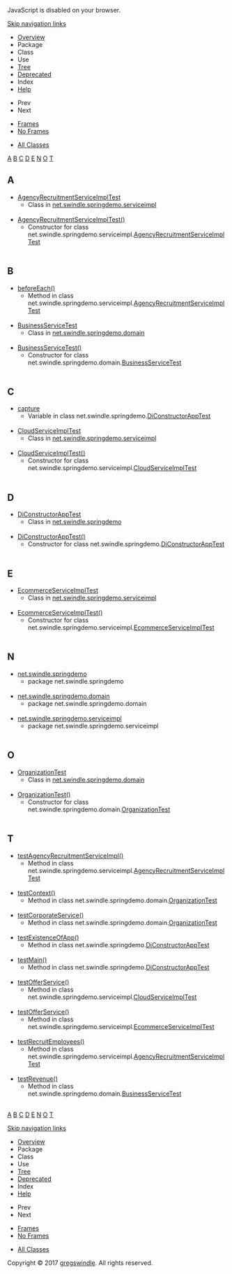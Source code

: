 JavaScript is disabled on your browser.

[Skip navigation
links](#skip.navbar.top "Skip navigation links")

  - [Overview](overview-summary.md)
  - Package
  - Class
  - Use
  - [Tree](overview-tree.md)
  - [Deprecated](deprecated-list.md)
  - Index
  - [Help](help-doc.md)

<!-- end list -->

  - Prev
  - Next

<!-- end list -->

  - [Frames](index.md?index-all.md)
  - [No Frames](index-all.md)

<!-- end list -->

  - [All Classes](allclasses-noframe.md)

[A](#I:A) [B](#I:B) [C](#I:C) [D](#I:D) [E](#I:E) [N](#I:N) [O](#I:O) [T](#I:T) 

## A

  - [AgencyRecruitmentServiceImplTest](net/swindle/springdemo/serviceimpl/AgencyRecruitmentServiceImplTest.md "class in net.swindle.springdemo.serviceimpl")
    - Class in
    [net.swindle.springdemo.serviceimpl](net/swindle/springdemo/serviceimpl/package-summary.md)  
     
  - [AgencyRecruitmentServiceImplTest()](net/swindle/springdemo/serviceimpl/AgencyRecruitmentServiceImplTest.md#AgencyRecruitmentServiceImplTest--)
    - Constructor for class
    net.swindle.springdemo.serviceimpl.[AgencyRecruitmentServiceImplTest](net/swindle/springdemo/serviceimpl/AgencyRecruitmentServiceImplTest.md "class in net.swindle.springdemo.serviceimpl")  
     

## B

  - [beforeEach()](net/swindle/springdemo/serviceimpl/AgencyRecruitmentServiceImplTest.md#beforeEach--)
    - Method in class
    net.swindle.springdemo.serviceimpl.[AgencyRecruitmentServiceImplTest](net/swindle/springdemo/serviceimpl/AgencyRecruitmentServiceImplTest.md "class in net.swindle.springdemo.serviceimpl")  
     
  - [BusinessServiceTest](net/swindle/springdemo/domain/BusinessServiceTest.md "class in net.swindle.springdemo.domain")
    - Class in
    [net.swindle.springdemo.domain](net/swindle/springdemo/domain/package-summary.md)  
     
  - [BusinessServiceTest()](net/swindle/springdemo/domain/BusinessServiceTest.md#BusinessServiceTest--)
    - Constructor for class
    net.swindle.springdemo.domain.[BusinessServiceTest](net/swindle/springdemo/domain/BusinessServiceTest.md "class in net.swindle.springdemo.domain")  
     

## C

  - [capture](net/swindle/springdemo/DiConstructorAppTest.md#capture)
    - Variable in class
    net.swindle.springdemo.[DiConstructorAppTest](net/swindle/springdemo/DiConstructorAppTest.md "class in net.swindle.springdemo")  
     
  - [CloudServiceImplTest](net/swindle/springdemo/serviceimpl/CloudServiceImplTest.md "class in net.swindle.springdemo.serviceimpl")
    - Class in
    [net.swindle.springdemo.serviceimpl](net/swindle/springdemo/serviceimpl/package-summary.md)  
     
  - [CloudServiceImplTest()](net/swindle/springdemo/serviceimpl/CloudServiceImplTest.md#CloudServiceImplTest--)
    - Constructor for class
    net.swindle.springdemo.serviceimpl.[CloudServiceImplTest](net/swindle/springdemo/serviceimpl/CloudServiceImplTest.md "class in net.swindle.springdemo.serviceimpl")  
     

## D

  - [DiConstructorAppTest](net/swindle/springdemo/DiConstructorAppTest.md "class in net.swindle.springdemo")
    - Class in
    [net.swindle.springdemo](net/swindle/springdemo/package-summary.md)  
     
  - [DiConstructorAppTest()](net/swindle/springdemo/DiConstructorAppTest.md#DiConstructorAppTest--)
    - Constructor for class
    net.swindle.springdemo.[DiConstructorAppTest](net/swindle/springdemo/DiConstructorAppTest.md "class in net.swindle.springdemo")  
     

## E

  - [EcommerceServiceImplTest](net/swindle/springdemo/serviceimpl/EcommerceServiceImplTest.md "class in net.swindle.springdemo.serviceimpl")
    - Class in
    [net.swindle.springdemo.serviceimpl](net/swindle/springdemo/serviceimpl/package-summary.md)  
     
  - [EcommerceServiceImplTest()](net/swindle/springdemo/serviceimpl/EcommerceServiceImplTest.md#EcommerceServiceImplTest--)
    - Constructor for class
    net.swindle.springdemo.serviceimpl.[EcommerceServiceImplTest](net/swindle/springdemo/serviceimpl/EcommerceServiceImplTest.md "class in net.swindle.springdemo.serviceimpl")  
     

## N

  - [net.swindle.springdemo](net/swindle/springdemo/package-summary.md)
    - package
    net.swindle.springdemo  
     
  - [net.swindle.springdemo.domain](net/swindle/springdemo/domain/package-summary.md)
    - package
    net.swindle.springdemo.domain  
     
  - [net.swindle.springdemo.serviceimpl](net/swindle/springdemo/serviceimpl/package-summary.md)
    - package
    net.swindle.springdemo.serviceimpl  
     

## O

  - [OrganizationTest](net/swindle/springdemo/domain/OrganizationTest.md "class in net.swindle.springdemo.domain")
    - Class in
    [net.swindle.springdemo.domain](net/swindle/springdemo/domain/package-summary.md)  
     
  - [OrganizationTest()](net/swindle/springdemo/domain/OrganizationTest.md#OrganizationTest--)
    - Constructor for class
    net.swindle.springdemo.domain.[OrganizationTest](net/swindle/springdemo/domain/OrganizationTest.md "class in net.swindle.springdemo.domain")  
     

## T

  - [testAgencyRecruitmentServiceImpl()](net/swindle/springdemo/serviceimpl/AgencyRecruitmentServiceImplTest.md#testAgencyRecruitmentServiceImpl--)
    - Method in class
    net.swindle.springdemo.serviceimpl.[AgencyRecruitmentServiceImplTest](net/swindle/springdemo/serviceimpl/AgencyRecruitmentServiceImplTest.md "class in net.swindle.springdemo.serviceimpl")  
     
  - [testContext()](net/swindle/springdemo/domain/OrganizationTest.md#testContext--)
    - Method in class
    net.swindle.springdemo.domain.[OrganizationTest](net/swindle/springdemo/domain/OrganizationTest.md "class in net.swindle.springdemo.domain")  
     
  - [testCorporateService()](net/swindle/springdemo/domain/OrganizationTest.md#testCorporateService--)
    - Method in class
    net.swindle.springdemo.domain.[OrganizationTest](net/swindle/springdemo/domain/OrganizationTest.md "class in net.swindle.springdemo.domain")  
     
  - [testExistenceOfApp()](net/swindle/springdemo/DiConstructorAppTest.md#testExistenceOfApp--)
    - Method in class
    net.swindle.springdemo.[DiConstructorAppTest](net/swindle/springdemo/DiConstructorAppTest.md "class in net.swindle.springdemo")  
     
  - [testMain()](net/swindle/springdemo/DiConstructorAppTest.md#testMain--)
    - Method in class
    net.swindle.springdemo.[DiConstructorAppTest](net/swindle/springdemo/DiConstructorAppTest.md "class in net.swindle.springdemo")  
     
  - [testOfferService()](net/swindle/springdemo/serviceimpl/CloudServiceImplTest.md#testOfferService--)
    - Method in class
    net.swindle.springdemo.serviceimpl.[CloudServiceImplTest](net/swindle/springdemo/serviceimpl/CloudServiceImplTest.md "class in net.swindle.springdemo.serviceimpl")  
     
  - [testOfferService()](net/swindle/springdemo/serviceimpl/EcommerceServiceImplTest.md#testOfferService--)
    - Method in class
    net.swindle.springdemo.serviceimpl.[EcommerceServiceImplTest](net/swindle/springdemo/serviceimpl/EcommerceServiceImplTest.md "class in net.swindle.springdemo.serviceimpl")  
     
  - [testRecruitEmployees()](net/swindle/springdemo/serviceimpl/AgencyRecruitmentServiceImplTest.md#testRecruitEmployees--)
    - Method in class
    net.swindle.springdemo.serviceimpl.[AgencyRecruitmentServiceImplTest](net/swindle/springdemo/serviceimpl/AgencyRecruitmentServiceImplTest.md "class in net.swindle.springdemo.serviceimpl")  
     
  - [testRevenue()](net/swindle/springdemo/domain/BusinessServiceTest.md#testRevenue--)
    - Method in class
    net.swindle.springdemo.domain.[BusinessServiceTest](net/swindle/springdemo/domain/BusinessServiceTest.md "class in net.swindle.springdemo.domain")  
     

[A](#I:A) [B](#I:B) [C](#I:C) [D](#I:D) [E](#I:E) [N](#I:N) [O](#I:O) [T](#I:T) 

[Skip navigation links](#skip.navbar.bottom "Skip navigation links")

  - [Overview](overview-summary.md)
  - Package
  - Class
  - Use
  - [Tree](overview-tree.md)
  - [Deprecated](deprecated-list.md)
  - Index
  - [Help](help-doc.md)

<!-- end list -->

  - Prev
  - Next

<!-- end list -->

  - [Frames](index.md?index-all.md)
  - [No Frames](index-all.md)

<!-- end list -->

  - [All Classes](allclasses-noframe.md)

Copyright © 2017 [gregswindle](https://github.com/gregswindle). All
rights reserved.
